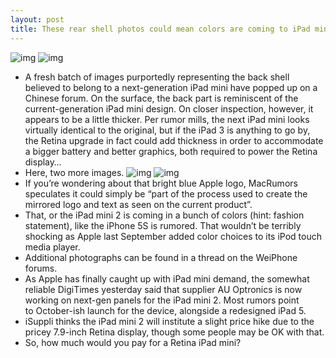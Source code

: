 ```yaml
---
layout: post
title: These rear shell photos could mean colors are coming to iPad mini 2
---
```

![img](http://media.idownloadblog.com/wp-content/uploads/2013/02/iPad-mini-2-rear-shell-WeiPhone-002.jpg)
![img](http://media.idownloadblog.com/wp-content/uploads/2013/02/iPad-mini-2-rear-shell-WeiPhone-001.jpg)
* A fresh batch of images purportedly representing the back shell believed to belong to a next-generation iPad mini have popped up on a Chinese forum. On the surface, the back part is reminiscent of the current-generation iPad mini design. On closer inspection, however, it appears to be a little thicker. Per rumor mills, the next iPad mini looks virtually identical to the original, but if the iPad 3 is anything to go by, the Retina upgrade in fact could add thickness in order to accommodate a bigger battery and better graphics, both required to power the Retina display…
* Here, two more images.
![img](http://media.idownloadblog.com/wp-content/uploads/2013/02/iPad-mini-2-rear-shell-WeiPhone-003.jpg)
![img](http://media.idownloadblog.com/wp-content/uploads/2013/02/iPad-mini-2-rear-shell-WeiPhone-004.jpg)
* If you’re wondering about that bright blue Apple logo, MacRumors speculates it could simply be “part of the process used to create the mirrored logo and text as seen on the current product”.
* That, or the iPad mini 2 is coming in a bunch of colors (hint: fashion statement), like the iPhone 5S is rumored. That wouldn’t be terribly shocking as Apple last September added color choices to its iPod touch media player.
* Additional photographs can be found in a thread on the WeiPhone forums.
* As Apple has finally caught up with iPad mini demand, the somewhat reliable DigiTimes yesterday said that supplier AU Optronics is now working on next-gen panels for the iPad mini 2. Most rumors point to October-ish launch for the device, alongside a redesigned iPad 5.
* iSuppli thinks the iPad mini 2 will institute a slight price hike due to the pricey 7.9-inch Retina display, though some people may be OK with that.
* So, how much would you pay for a Retina iPad mini?

